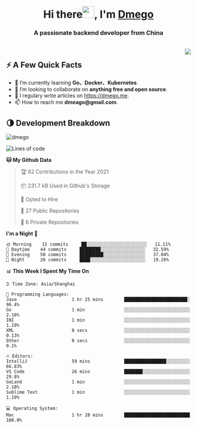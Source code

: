 <h1 align="center">Hi there<img src="https://cdn.jsdelivr.net/gh/dmego/images/img/Hi.gif" height="32" />, I'm <a href="https://i.dmego.me/" target="_blank"> Dmego </a> </h1>
<h3 align="center">A passionate backend developer from China</h3>
</br>

<img align="right" src="https://github-readme-stats.vercel.app/api?username=dmego&show_icons=true" />

## ⚡️ A Few Quick Facts

<ul>
    <li> 🌱 I’m currently learning <strong>Go、Docker、Kubernetes</strong>.</li>
    <li> 👯 I’m looking to collaborate on <strong>anything free and open source</strong>.</li>
    <li>📝 I regulary write articles on <a href="https://dmego.me">https://dmego.me</a>.</li>
    <li>📫 How to reach me <strong>dmeago@gmail.com</strong>.</li>
</ul>

## 🌗 Development Breakdown

<img src="https://komarev.com/ghpvc/?username=dmego" alt="dmego" />

<!--START_SECTION:waka-->
![Lines of code](https://img.shields.io/badge/From%20Hello%20World%20I%27ve%20Written-227469%20lines%20of%20code-blue)

**🐱 My Github Data** 

> 🏆 62 Contributions in the Year 2021
 > 
> 📦 231.7 kB Used in Github's Storage 
 > 
> 💼 Opted to Hire
 > 
> 📜 27 Public Repositories 
 > 
> 🔑 6 Private Repositories  
 > 
**I'm a Night 🦉** 

```text
🌞 Morning    15 commits     ██░░░░░░░░░░░░░░░░░░░░░░░   11.11% 
🌆 Daytime    44 commits     ████████░░░░░░░░░░░░░░░░░   32.59% 
🌃 Evening    50 commits     █████████░░░░░░░░░░░░░░░░   37.04% 
🌙 Night      26 commits     ████░░░░░░░░░░░░░░░░░░░░░   19.26%

```


📊 **This Week I Spent My Time On** 

```text
⌚︎ Time Zone: Asia/Shanghai

💬 Programming Languages: 
Java                     1 hr 25 mins        ████████████████████████░   96.4% 
Go                       1 min               ░░░░░░░░░░░░░░░░░░░░░░░░░   2.18% 
INI                      1 min               ░░░░░░░░░░░░░░░░░░░░░░░░░   1.19% 
XML                      0 secs              ░░░░░░░░░░░░░░░░░░░░░░░░░   0.13% 
Other                    0 secs              ░░░░░░░░░░░░░░░░░░░░░░░░░   0.1%

🔥 Editors: 
IntelliJ                 59 mins             ████████████████░░░░░░░░░   66.83% 
VS Code                  26 mins             ███████░░░░░░░░░░░░░░░░░░   29.8% 
GoLand                   1 min               ░░░░░░░░░░░░░░░░░░░░░░░░░   2.18% 
Sublime Text             1 min               ░░░░░░░░░░░░░░░░░░░░░░░░░   1.19%

💻 Operating System: 
Mac                      1 hr 28 mins        █████████████████████████   100.0%

```


<!--END_SECTION:waka-->
